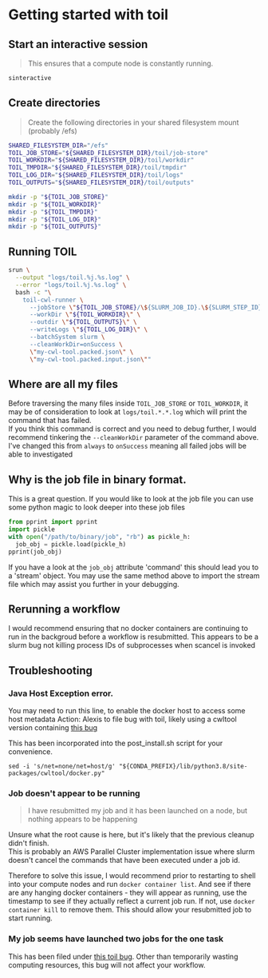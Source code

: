 # Getting started with toil

## Start an interactive session
> This ensures that a compute node is constantly running.
>
```bash
sinteractive
```

## Create directories
> Create the following directories in your shared filesystem mount (probably /efs)

```bash
SHARED_FILESYSTEM_DIR="/efs"
TOIL_JOB_STORE="${SHARED_FILESYSTEM_DIR}/toil/job-store"
TOIL_WORKDIR="${SHARED_FILESYSTEM_DIR}/toil/workdir"
TOIL_TMPDIR="${SHARED_FILESYSTEM_DIR}/toil/tmpdir"
TOIL_LOG_DIR="${SHARED_FILESYSTEM_DIR}/toil/logs"
TOIL_OUTPUTS="${SHARED_FILESYSTEM_DIR}/toil/outputs"
```

```bash
mkdir -p "${TOIL_JOB_STORE}"
mkdir -p "${TOIL_WORKDIR}"
mkdir -p "${TOIL_TMPDIR}"
mkdir -p "${TOIL_LOG_DIR}"
mkdir -p "${TOIL_OUTPUTS}"
```

## Running TOIL

```bash
srun \
  --output "logs/toil.%j.%s.log" \
  --error "logs/toil.%j.%s.log" \
  bash -c "\
    toil-cwl-runner \
      --jobStore \"${TOIL_JOB_STORE}/\${SLURM_JOB_ID}.\${SLURM_STEP_ID}.log\" \
      --workDir \"${TOIL_WORKDIR}\" \
      --outdir \"${TOIL_OUTPUTS}\" \
      --writeLogs \"${TOIL_LOG_DIR}\" \
      --batchSystem slurm \
      --cleanWorkDir=onSuccess \
      \"my-cwl-tool.packed.json\" \
      \"my-cwl-tool.packed.input.json\""
```

## Where are all my files

Before traversing the many files inside `TOIL_JOB_STORE` or `TOIL_WORKDIR`, it may be of consideration to
look at `logs/toil.*.*.log` which will print the command that has failed.  
If you think this command is correct and you need to debug further, I would recommend tinkering the `--cleanWorkDir`
parameter of the command above. I've changed this from `always` to `onSuccess` meaning all failed jobs will be 
able to investigated

## Why is the job file in binary format.

This is a great question. If you would like to look at the job file you can use some python magic 
to look deeper into these job files

```python
from pprint import pprint
import pickle
with open("/path/to/binary/job", "rb") as pickle_h:
  job_obj = pickle.load(pickle_h)
pprint(job_obj)
```

If you have a look at the `job_obj` attribute 'command' this should lead you to a 'stream' object.
You may use the same method above to import the stream file which may assist you further in your debugging.

## Rerunning a workflow
I would recommend ensuring that no docker containers are continuing to run in the backgroud before a workflow 
is resubmitted. This appears to be a slurm bug not killing process IDs of subprocesses when scancel is invoked

## Troubleshooting

### Java Host Exception error.

You may need to run this line, to enable the docker host to access some host metadata
Action: Alexis to file bug with toil, likely using a cwltool version containing [this bug](https://github.com/common-workflow-language/cwltool/issues/1139)

This has been incorporated into the post_install.sh script for your convenience.

```
sed -i 's/net=none/net=host/g' "${CONDA_PREFIX}/lib/python3.8/site-packages/cwltool/docker.py"
```

### Job doesn't appear to be running
> I have resubmitted my job and it has been launched on a node, but nothing appears to be happening

Unsure what the root cause is here, but it's likely that the previous cleanup didn't finish.  
This is probably an AWS Parallel Cluster implementation issue where slurm doesn't cancel the commands
that have been executed under a job id.

Therefore to solve this issue, I would recommend prior to restarting to shell into your compute nodes and run
`docker container list`. And see if there are any hanging docker containers - they will appear as running,
use the timestamp to see if they actually reflect a current job run. If not, use `docker container kill` to remove them.
This should allow your resubmitted job to start running.

### My job seems have launched two jobs for the one task

This has been filed under [this toil bug](https://github.com/DataBiosphere/toil/issues/3189).
Other than temporarily wasting computing resources, this bug will not affect your workflow.
